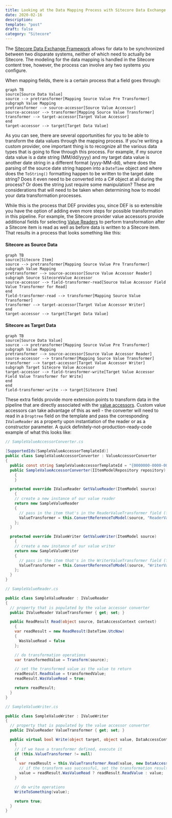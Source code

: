 ```yaml
---
title: Looking at the Data Mapping Process with Sitecore Data Exchange Framework
date: 2020-02-16
description:
template: "post"
draft: false
category: "Sitecore"
---
```


The [Sitecore Data Exchange Framework](https://doc.sitecore.com/developers/def/40/data-exchange-framework/en/data-exchange-framework.html) allows for data to be synchronized between two disparate systems, neither of which need to actually be Sitecore. The modeling for the data mapping is handled in the Sitecore content tree, however, the process can involve any two systems you configure.

When mapping fields, there is a certain process that a field goes through:

```mermaid
graph TB
source[Source Data Value]
source --> pretransformer[Mapping Source Value Pre Transformer]
subgraph Value Mapping
pretransformer --> source-accessor[Source Value Accessor]
source-accessor --> transformer[Mapping Source Value Transformer]
transformer --> target-accessor[Target Value Accessor]
end
target-accessor --> target[Target Data Value]
```

As you can see, there are several opportunities for you to be able to transform the data values through the mapping process. If you're writing a custom provider, one important thing is to recognize all the various data types that is going to flow through this process. For example, if my source data value is a date string (MM/dd/yyyy) and my target data value is another date string in a different format (yyyy-MM-dd), where does the parsing of the source date string happen into a `DateTime` object and where does the `ToString()` formatting happen to be written to the target date string? Does it even need to be converted into a C# object at all during the process? Or does the string just require some manipulation? These are considerations that will need to be taken when determining how to model your data transformation processes.

While this is the process that DEF provides you, since DEF is so extensible you have the option of adding even more steps for possible transformation in this pipeline. For example, the Sitecore provider value accessors provide additional fields for selecting [Value Readers](https://doc.sitecore.com/developers/def/40/data-exchange-framework/en/value-reader.html) to perform transformation after a Sitecore item is read as well as before data is written to a Sitecore item. That results in a process that looks something like this:

#### Sitecore as Source Data

```mermaid
graph TB
source[Sitecore Item]
source --> pretransformer[Mapping Source Value Pre Transformer]
subgraph Value Mapping
pretransformer --> source-accessor[Source Value Accessor Reader]
subgraph Source SitecoreValue Accessor
source-accessor --> field-transformer-read[Source Value Accessor Field Value Transformer for Read]
end
field-transformer-read --> transformer[Mapping Source Value Transformer]
transformer --> target-accessor[Target Value Accessor Writer]
end
target-accessor --> target[Target Data Value]
```

#### Sitecore as Target Data

```mermaid
graph TB
source[Source Data Value]
source --> pretransformer[Mapping Source Value Pre Transformer]
subgraph Value Mapping
pretransformer --> source-accessor[Source Value Accessor Reader]
source-accessor --> transformer[Mapping Source Value Transformer]
transformer --> target-accessor[Target Value Accessor Writer]
subgraph Target Sitecore Value Accessor
target-accessor --> field-transformer-write[Target Value Accessor Field Value Transformer for Write]
end
end
field-transformer-write --> target[Sitecore Item]
```

These extra fields provide more extension points to transform data in the pipeline that are directly associated with the [value accessors](https://doc.sitecore.com/developers/def/40/data-exchange-framework/en/value-accessor.html). Custom value accessors can take advantage of this as well - the converter will need to read in a `Droptree` field on the template and pass the corresponding `IValueReader` as a property upon instantiation of the reader or as a constructor parameter. A quick definitely-not-production-ready-code example of what this looks like:

```csharp
// SampleValueAccessorConverter.cs

[SupportedIds(SampleValueAccessorTemplateId)]
public class SampleValueAccessorConverter : ValueAccessorConverter
{
  public const string SampleValueAccessorTemplateId = "{0000000-0000-0000-0000-0000000000000}";
  public SampleValueAccessorConverter(IItemModelRepository repository) : base(repository)
    {
    }

  protected override IValueReader GetValueReader(ItemModel source)
    {
    // create a new instance of our value reader
    return new SampleValueReader
    {
      // pass in the item that's in the ReaderValueTransformer field (from your value accessor template)
      ValueTransformer = this.ConvertReferenceToModel(source, "ReaderValueTransformer");
    };
  }

  protected override IValueWriter GetValueWriter(ItemModel source)
    {
    // create a new instance of our value writer
    return new SampleValueWriter
    {
      // pass in the item that's in the WriterValueTransformer field (from your value accessor template)
      ValueTransformer = this.ConvertReferenceToModel(source, "WriterValueTransformer");
    };
  }
}
```

```csharp
// SampleValueReader.cs

public class SampleValueReader : IValueReader
{
  // property that is populated by the value accessor converter
  public IValueReader ValueTransformer { get; set; }

  public ReadResult Read(object source, DataAccessContext context)
    {
    var readResult = new ReadResult(DateTime.UtcNow)
    {
      WasValueRead = false
    };

    // do transformation operations
    var transformedValue = Transform(source);

    // set the transformed value as the value to return
    readResult.ReadValue = transformedValue;
    readResult.WasValueRead = true;

    return readResult;
  }
}
```

```csharp
// SampleValueWriter.cs

public class SampleValueWriter : IValueWriter
{
  // property that is populated by the value accessor converter
  public IValueReader ValueTransformer { get; set; }

  public virtual bool Write(object target, object value, DataAccessContext context)
    {
    // if we have a transformer defined, execute it
    if (this.ValueTransformer != null)
    {
      var readResult = this.ValueTransformer.Read(value, new DataAccessContext());
      // if the transform was successful, set the transformation result as the value instead
      value = readResult.WasValueRead ? readResult.ReadValue : value;
    }

    // do write operations
    WriteToSomething(value);

    return true;
  }
}
```
